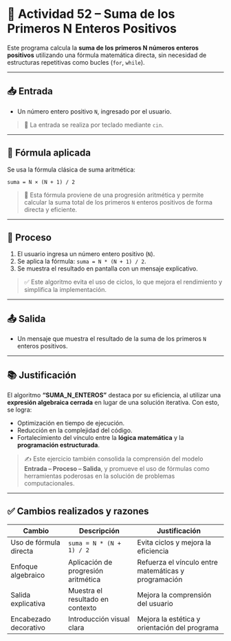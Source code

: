 # 🔢 Actividad 52 – Suma de los Primeros N Enteros Positivos

Este programa calcula la **suma de los primeros N números enteros positivos** utilizando una fórmula matemática directa, sin necesidad de estructuras repetitivas como bucles (`for`, `while`).

---

## 📥 Entrada

- Un número entero positivo `N`, ingresado por el usuario.

> 🧾 La entrada se realiza por teclado mediante `cin`.

---

## 📐 Fórmula aplicada

Se usa la fórmula clásica de suma aritmética:

```
suma = N × (N + 1) / 2
```

> 🧠 Esta fórmula proviene de una progresión aritmética y permite calcular la suma total de los primeros `N` enteros positivos de forma directa y eficiente.

---

## 🔁 Proceso

1. El usuario ingresa un número entero positivo (`N`).
2. Se aplica la fórmula: `suma = N * (N + 1) / 2`.
3. Se muestra el resultado en pantalla con un mensaje explicativo.

> ✅ Este algoritmo evita el uso de ciclos, lo que mejora el rendimiento y simplifica la implementación.

---

## 📤 Salida

- Un mensaje que muestra el resultado de la suma de los primeros `N` enteros positivos.

---

## 📚 Justificación

El algoritmo **“SUMA_N_ENTEROS”** destaca por su eficiencia, al utilizar una **expresión algebraica cerrada** en lugar de una solución iterativa. Con esto, se logra:

- Optimización en tiempo de ejecución.
- Reducción en la complejidad del código.
- Fortalecimiento del vínculo entre la **lógica matemática** y la **programación estructurada**.

> ✍️ Este ejercicio también consolida la comprensión del modelo **Entrada – Proceso – Salida**, y promueve el uso de fórmulas como herramientas poderosas en la solución de problemas computacionales.

---

## ✅ Cambios realizados y razones

| Cambio | Descripción | Justificación |
|--------|-------------|---------------|
| Uso de fórmula directa | `suma = N * (N + 1) / 2` | Evita ciclos y mejora la eficiencia |
| Enfoque algebraico | Aplicación de progresión aritmética | Refuerza el vínculo entre matemáticas y programación |
| Salida explicativa | Muestra el resultado en contexto | Mejora la comprensión del usuario |
| Encabezado decorativo | Introducción visual clara | Mejora la estética y orientación del programa |
